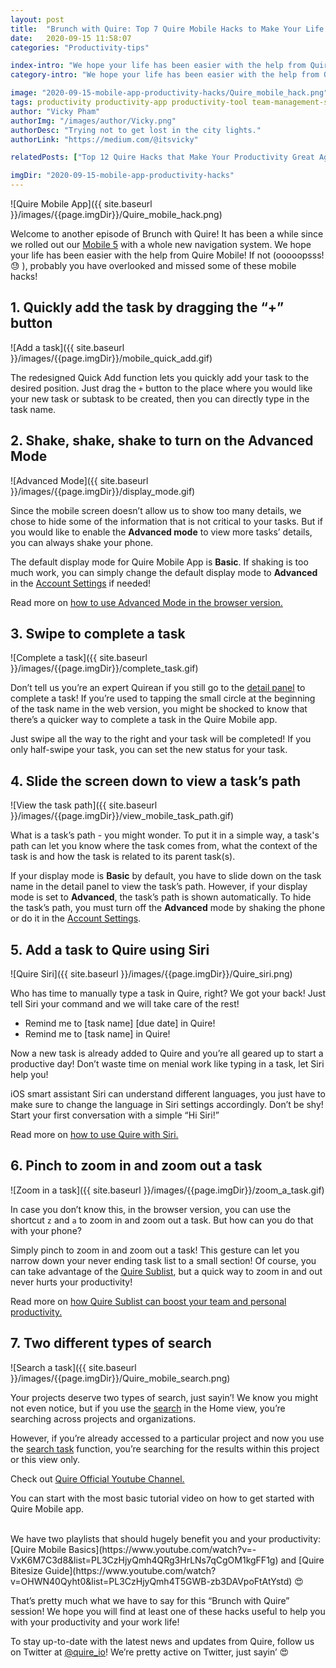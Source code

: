 ```yaml
---
layout: post
title:  "Brunch with Quire: Top 7 Quire Mobile Hacks to Make Your Life Easier"
date:   2020-09-15 11:58:07
categories: "Productivity-tips"

index-intro: "We hope your life has been easier with the help from Quire Mobile! If not (ooooopsss!), probably you have overlooked and missed some of these mobile hacks!"
category-intro: "We hope your life has been easier with the help from Quire Mobile! If not (ooooopsss!), probably you have overlooked and missed some of these mobile hacks!"

image: "2020-09-15-mobile-app-productivity-hacks/Quire_mobile_hack.png"
tags: productivity productivity-app productivity-tool team-management-software work-management-software team-communication team-productivity task-scheduling-software increase-productivity remote-team to-do-list-app working-remotely remote-teams task-management task-management-software project-management-software productivity-tips to-do-list task-list teamwork 
author: "Vicky Pham"
authorImg: "/images/author/Vicky.png"
authorDesc: "Trying not to get lost in the city lights."
authorLink: "https://medium.com/@itsvicky"

relatedPosts: ["Top 12 Quire Hacks that Make Your Productivity Great Again", "Introducing Quire Mobile 5.0 and Everything You Need to Know", "How to Boost Teamwork Performance with Transparent Communication"]

imgDir: "2020-09-15-mobile-app-productivity-hacks"
---
```


![Quire Mobile App]({{ site.baseurl }}/images/{{page.imgDir}}/Quire_mobile_hack.png)

Welcome to another episode of Brunch with Quire! It has been a while since we rolled out our [Mobile 5](https://quire.io/blog/p/introducing-new-mobile-app.html) with a whole new navigation system. We hope your life has been easier with the help from Quire Mobile! If not (ooooopsss! 😓 ), probably you have overlooked and missed some of these mobile hacks! 

## 1. Quickly add the task by dragging the “+” button

![Add a task]({{ site.baseurl }}/images/{{page.imgDir}}/mobile_quick_add.gif)

The redesigned Quick Add function lets you quickly add your task to the desired position. Just drag the `+` button to the place where you would like your new task or subtask to be created, then you can directly type in the task name. 

## 2. Shake, shake, shake to turn on the Advanced Mode

![Advanced Mode]({{ site.baseurl }}/images/{{page.imgDir}}/display_mode.gif)

Since the mobile screen doesn’t allow us to show too many details, we chose to hide some of the information that is not critical to your tasks. But if you would like to enable the **Advanced mode** to view more tasks’ details, you can always shake your phone. 

The default display mode for Quire Mobile App is **Basic**. If shaking is too much work, you can simply change the default display mode to **Advanced** in the [Account Settings](https://quire.io/r/setting?tab=options) if needed!

<p class="notice">Read more on <a href="https://quire.io/guide/advanced-mode/">how to use Advanced Mode in the browser version.</a></p> 

## 3. Swipe to complete a task

![Complete a task]({{ site.baseurl }}/images/{{page.imgDir}}/complete_task.gif)

Don’t tell us you’re an expert Quirean if you still go to the [detail panel](https://quire.io/guide/user-interface/#detail-panel) to complete a task! If you’re used to tapping the small circle at the beginning of the task name in the web version, you might be shocked to know that there’s a quicker way to complete a task in the Quire Mobile app. 

Just swipe all the way to the right and your task will be completed! If you only half-swipe your task, you can set the new status for your task.  

## 4. Slide the screen down to view a task’s path 

![View the task path]({{ site.baseurl }}/images/{{page.imgDir}}/view_mobile_task_path.gif)

What is a task’s path - you might wonder. To put it in a simple way, a task's path can let you know where the task comes from, what the context of the task is and how the task is related to its parent task(s). 

If your display mode is **Basic** by default, you have to slide down on the task name in the detail panel to view the task’s path. However, if your display mode is set to **Advanced**, the task’s path is shown automatically. To hide the task’s path, you must turn off the **Advanced** mode by shaking the phone or do it in the [Account Settings](https://quire.io/r/setting?tab=options).

## 5. Add a task to Quire using Siri 

![Quire Siri]({{ site.baseurl }}/images/{{page.imgDir}}/Quire_siri.png)

Who has time to manually type a task in Quire, right? We got your back! Just tell Siri your command and we will take care of the rest! 

* Remind me to [task name] [due date] in Quire!
* Remind me to [task name] in Quire!

Now a new task is already added to Quire and you’re all geared up to start a productive day! Don’t waste time on menial work like typing in a task, let Siri help you!

iOS smart assistant Siri can understand different languages, you just have to make sure to change the language in Siri settings accordingly. Don’t be shy! Start your first conversation with a simple “Hi Siri!”

<p class="notice">Read more on <a href="https://quire.io/blog/p/quire-siri.html">how to use Quire with Siri.</a></p> 

## 6. Pinch to zoom in and zoom out a task

![Zoom in a task]({{ site.baseurl }}/images/{{page.imgDir}}/zoom_a_task.gif)

In case you don’t know this, in the browser version, you can use the shortcut `z` and `a` to zoom in and zoom out a task. But how can you do that with your phone? 

Simply pinch to zoom in and zoom out a task! This gesture can let you narrow down your never ending task list to a small section! Of course, you can take advantage of the [Quire Sublist](https://quire.io/guide/sublist-introduction/), but a quick way to zoom in and out never hurts your productivity!

<p class="notice">Read more on <a href="https://quire.io/blog/p/Quire-sublist.html">how Quire Sublist can boost your team and personal productivity.</a></p> 

## 7. Two different types of search 

![Search a task]({{ site.baseurl }}/images/{{page.imgDir}}/Quire_mobile_search.png)

Your projects deserve two types of search, just sayin’! We know you might not even notice, but if you use the [search](https://quire.io/guide/blink-search/) in the Home view, you’re searching across projects and organizations. 

However, if you’re already accessed to a particular project and now you use the [search task](https://quire.io/guide/search-tasks/) function, you’re searching for the results within this project or this view only. 

<p class="notice">Check out <a href="https://www.youtube.com/channel/UCNblmAyAjOfq2y2OzQbkhlQ">Quire Official Youtube Channel.</a></p> 

You can start with the most basic tutorial video on how to get started with Quire Mobile app.  

<div class="video-container">
<object class="video-object" data="https://www.youtube.com/embed/-VxK6M7C3d8?autoplay=1"></object>
</div>
</br>
We have two playlists that should hugely benefit you and your productivity: [Quire Mobile Basics](https://www.youtube.com/watch?v=-VxK6M7C3d8&list=PL3CzHjyQmh4QRg3HrLNs7qCgOM1kgFF1g) and [Quire Bitesize Guide](https://www.youtube.com/watch?v=OHWN40Qyht0&list=PL3CzHjyQmh4T5GWB-zb3DAVpoFtAtYstd) 😍


That’s pretty much what we have to say for this “Brunch with Quire” session! We hope you will find at least one of these hacks useful to help you with your productivity and your work life! 

To stay up-to-date with the latest news and updates from Quire, follow us on Twitter at [@quire_io](https://twitter.com/quire_io)! We’re pretty active on Twitter, just sayin’ 😍


[jekyll]:      http://jekyllrb.com
[jekyll-gh]:   https://github.com/jekyll/jekyll
[jekyll-help]: https://github.com/jekyll/jekyll-help